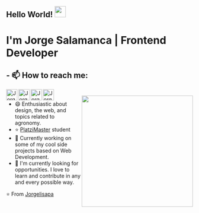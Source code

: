 ## Hello World! <img src="https://raw.githubusercontent.com/iampavangandhi/iampavangandhi/master/gifs/Hi.gif" width="30px"></h2>

# I'm Jorge Salamanca | Frontend Developer

## - 📫 How to reach me:

<a href="https://twitter.com/jorgelisapa" target="_blank">
  <img align="left" alt="Jorgelisapa Twitter" width="30px" src="https://cdn.jsdelivr.net/npm/simple-icons@v3/icons/twitter.svg" />
</a>
<a href="https://www.linkedin.com/in/jorgelisapa/" target="_blank">
  <img align="left" alt="Jorgelisapa Linkdein" width="30px" src="https://cdn.jsdelivr.net/npm/simple-icons@v3/icons/linkedin.svg" />
</a>
<a href="https://github.com/Jorgelisapa" target="_blank">
  <img align="left" alt="Jorgelisapa Github" width="30px" src="https://cdn.jsdelivr.net/npm/simple-icons@v3/icons/github.svg" />
</a>
<a href="https://gitlab.com/Jorgelisapa" target="_blank">
  <img align="left" alt="Jorgelisapa Github" width="30px" src="https://upload.wikimedia.org/wikipedia/commons/thumb/8/82/Font_Awesome_5_brands_gitlab.svg/512px-Font_Awesome_5_brands_gitlab.svg.png" />
</a>

<br />

<img align="right" width='300px' alt="" src="https://miro.medium.com/max/800/0*aH8YUI7nqAZ6b-V_.png" />

- 😄 Enthusiastic about design, the web, and topics related to agronomy.
- ⭐️ [PlatziMaster](https://platzi.com/blog/que-es-platzi-master/) student
- 🌱 Currently working on some of my cool side projects based on Web Development.
- 🔭 I'm currently looking for opportunities. I love to learn and contribute in any and every possible way.

⭐️ From [Jorgelisapa](https://github.com/Jorgelisapa)
